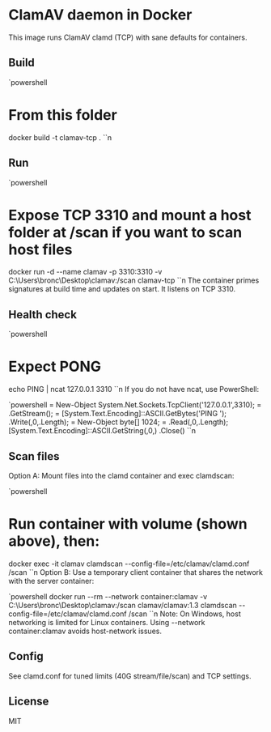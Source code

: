 # ClamAV daemon in Docker

This image runs ClamAV clamd (TCP) with sane defaults for containers.

## Build

`powershell
# From this folder
 docker build -t clamav-tcp .
``n
## Run

`powershell
# Expose TCP 3310 and mount a host folder at /scan if you want to scan host files
 docker run -d --name clamav -p 3310:3310 -v C:\Users\bronc\Desktop\clamav:/scan clamav-tcp
``n
The container primes signatures at build time and updates on start. It listens on TCP 3310.

## Health check

`powershell
# Expect PONG
 echo PING | ncat 127.0.0.1 3310
``n
If you do not have ncat, use PowerShell:

`powershell
 = New-Object System.Net.Sockets.TcpClient('127.0.0.1',3310);
 = .GetStream();
 = [System.Text.Encoding]::ASCII.GetBytes('PING
');
.Write(,0,.Length);
 = New-Object byte[] 1024;
 = .Read(,0,.Length);
[System.Text.Encoding]::ASCII.GetString(,0,)
.Close()
``n
## Scan files

Option A: Mount files into the clamd container and exec clamdscan:

`powershell
# Run container with volume (shown above), then:
 docker exec -it clamav clamdscan --config-file=/etc/clamav/clamd.conf /scan
``n
Option B: Use a temporary client container that shares the network with the server container:

`powershell
 docker run --rm --network container:clamav -v C:\Users\bronc\Desktop\clamav:/scan clamav/clamav:1.3 clamdscan --config-file=/etc/clamav/clamd.conf /scan
``n
Note: On Windows, host networking is limited for Linux containers. Using --network container:clamav avoids host-network issues.

## Config

See clamd.conf for tuned limits (40G stream/file/scan) and TCP settings.

## License

MIT

